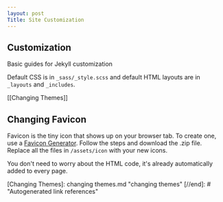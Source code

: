 ```yaml
---
layout: post
Title: Site Customization
---
```


## Customization

Basic guides for Jekyll customization

Default CSS is in ```_sass/_style.scss``` and default HTML layouts are in ```_layouts``` and ```_includes```.

[[Changing Themes]]

## Changing Favicon

Favicon is the tiny icon that shows up on your browser tab. To create one, use a [Favicon Generator](https://realfavicongenerator.net/). Follow the steps and download the .zip file. Replace all the files in `/assets/icon` with your new icons.

You don't need to worry about the HTML code, it's already automatically added to every page.

[//begin]: # "Autogenerated link references for markdown compatibility"
[Changing Themes]: changing themes.md "changing themes"
[//end]: # "Autogenerated link references"